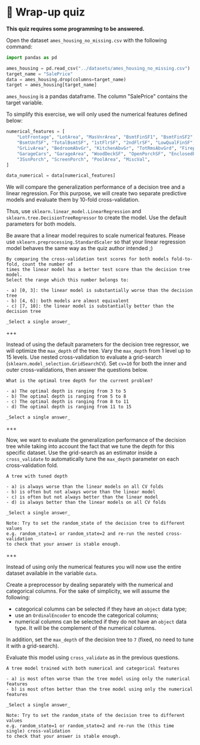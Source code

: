 # 🏁 Wrap-up quiz

**This quiz requires some programming to be answered.**

Open the dataset `ames_housing_no_missing.csv` with the following command:

```python
import pandas as pd

ames_housing = pd.read_csv("../datasets/ames_housing_no_missing.csv")
target_name = "SalePrice"
data = ames_housing.drop(columns=target_name)
target = ames_housing[target_name]
```

`ames_housing` is a pandas dataframe. The column "SalePrice" contains the
target variable.

To simplify this exercise, we will only used the numerical features defined
below:

```python
numerical_features = [
    "LotFrontage", "LotArea", "MasVnrArea", "BsmtFinSF1", "BsmtFinSF2",
    "BsmtUnfSF", "TotalBsmtSF", "1stFlrSF", "2ndFlrSF", "LowQualFinSF",
    "GrLivArea", "BedroomAbvGr", "KitchenAbvGr", "TotRmsAbvGrd", "Fireplaces",
    "GarageCars", "GarageArea", "WoodDeckSF", "OpenPorchSF", "EnclosedPorch",
    "3SsnPorch", "ScreenPorch", "PoolArea", "MiscVal",
]

data_numerical = data[numerical_features]
```

We will compare the generalization performance of a decision tree and a linear
regression. For this purpose, we will create two separate predictive models
and evaluate them by 10-fold cross-validation.

Thus, use `sklearn.linear_model.LinearRegression` and
`sklearn.tree.DecisionTreeRegressor` to create the model. Use the default
parameters for both models.

Be aware that a linear model requires to scale numerical features.
Please use `sklearn.preprocessing.StandardScaler` so that your
linear regression model behaves the same way as the quiz author
intended ;)

```{admonition} Question
By comparing the cross-validation test scores for both models fold-to-fold, count the number of
times the linear model has a better test score than the decision tree model.
Select the range which this number belongs to:

- a) [0, 3]: the linear model is substantially worse than the decision tree
- b) [4, 6]: both models are almost equivalent
- c) [7, 10]: the linear model is substantially better than the decision tree

_Select a single answer_
```

+++

Instead of using the default parameters for the decision tree regressor, we will
optimize the `max_depth` of the tree. Vary the `max_depth` from 1 level up to 15
levels. Use nested cross-validation to evaluate a grid-search
(`sklearn.model_selection.GridSearchCV`). Set `cv=10` for both the inner and
outer cross-validations, then answer the questions below.

```{admonition} Question
What is the optimal tree depth for the current problem?

- a) The optimal depth is ranging from 3 to 5
- b) The optimal depth is ranging from 5 to 8
- c) The optimal depth is ranging from 8 to 11
- d) The optimal depth is ranging from 11 to 15

_Select a single answer_
```

+++

Now, we want to evaluate the generalization performance of the decision tree
while taking into account the fact that we tune the depth for this specific
dataset. Use the grid-search as an estimator inside a `cross_validate` to
automatically tune the `max_depth` parameter on each cross-validation
fold.

```{admonition} Question
A tree with tuned depth

- a) is always worse than the linear models on all CV folds
- b) is often but not always worse than the linear model
- c) is often but not always better than the linear model
- d) is always better than the linear models on all CV folds

_Select a single answer_

Note: Try to set the random_state of the decision tree to different values
e.g. random_state=1 or random_state=2 and re-run the nested cross-validation
to check that your answer is stable enough.
```

+++

Instead of using only the numerical features you will now use the entire dataset
available in the variable `data`.

Create a preprocessor by dealing separately with the numerical and categorical
columns. For the sake of simplicity, we will assume the following:

- categorical columns can be selected if they have an `object` data type;
- use an `OrdinalEncoder` to encode the categorical columns;
- numerical columns can be selected if they do not have an `object` data type.
  It will be the complement of the numerical columns.

In addition, set the `max_depth` of the decision tree to `7` (fixed, no need
to tune it with a grid-search).

Evaluate this model using `cross_validate` as in the previous questions.

```{admonition} Question
A tree model trained with both numerical and categorical features

- a) is most often worse than the tree model using only the numerical features
- b) is most often better than the tree model using only the numerical features

_Select a single answer_

Note: Try to set the random_state of the decision tree to different values
e.g. random_state=1 or random_state=2 and re-run the (this time single) cross-validation
to check that your answer is stable enough.
```
